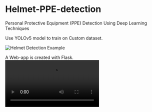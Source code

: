 # Helmet-PPE-detection
Personal Protective Equipment (PPE) Detection Using Deep Learning Techniques

Use YOLOv5 model to train on Custom dataset.

![Helmet Detection Example](https://github.com/medinikb/Helmet-PPE-detection/blob/main/Gif-Pamee.gif)

A Web-app is created with Flask.
![Web-app](https://github.com/medinikb/Helmet-PPE-detection/blob/main/Web-app-video%23CS-2.mp4)

